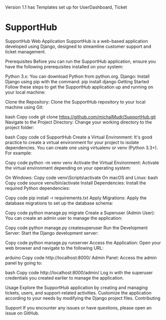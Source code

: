 Version 1.1 has Templates set up for UserDashboard, Ticket 


# SupportHub

SupportHub Web Application
SupportHub is a web-based application developed using Django, designed to streamline customer support and ticket management.

Prerequisites
Before you can run the SupportHub application, ensure you have the following prerequisites installed on your system:

Python 3.x: You can download Python from python.org.
Django: Install Django using pip with the command: pip install django
Getting Started
Follow these steps to get the SupportHub application up and running on your local machine:

Clone the Repository:
Clone the SupportHub repository to your local machine using Git:

bash
Copy code
git clone https://github.com/michalMudr/SupportHub.git
Navigate to the Project Directory:
Change your working directory to the project folder:

bash
Copy code
cd SupportHub
Create a Virtual Environment:
It's good practice to create a virtual environment for your project to isolate dependencies. You can create one using virtualenv or venv (Python 3.3+). For example:

Copy code
python -m venv venv
Activate the Virtual Environment:
Activate the virtual environment depending on your operating system:

On Windows:
Copy code
venv\Scripts\activate
On macOS and Linux:
bash
Copy code
source venv/bin/activate
Install Dependencies:
Install the required Python dependencies:

Copy code
pip install -r requirements.txt
Apply Migrations:
Apply the database migrations to set up the database schema:

Copy code
python manage.py migrate
Create a Superuser (Admin User):
You can create an admin user to manage the application:

Copy code
python manage.py createsuperuser
Run the Development Server:
Start the Django development server:

Copy code
python manage.py runserver
Access the Application:
Open your web browser and navigate to the following URL:

arduino
Copy code
http://localhost:8000/
Admin Panel:
Access the admin panel by going to:

bash
Copy code
http://localhost:8000/admin/
Log in with the superuser credentials you created earlier to manage the application.

Usage
Explore the SupportHub application by creating and managing tickets, users, and support-related activities.
Customize the application according to your needs by modifying the Django project files.
Contributing

Support
If you encounter any issues or have questions, please open an issue on GitHub.

